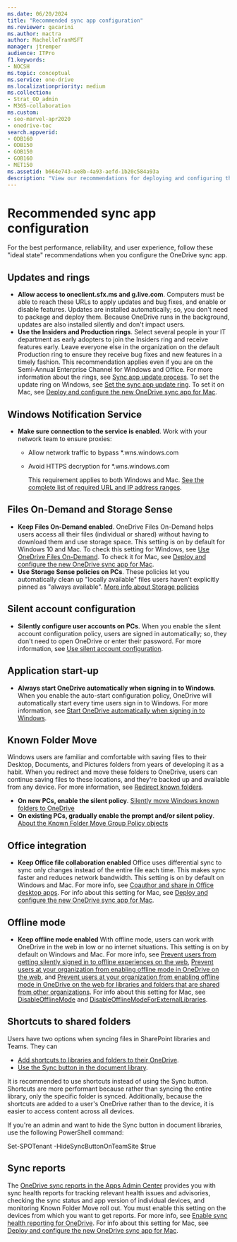 ```yaml
---
ms.date: 06/20/2024
title: "Recommended sync app configuration"
ms.reviewer: gacarini
ms.author: mactra
author: MachelleTranMSFT
manager: jtremper
audience: ITPro
f1.keywords:
- NOCSH
ms.topic: conceptual
ms.service: one-drive
ms.localizationpriority: medium
ms.collection: 
- Strat_OD_admin
- M365-collaboration
ms.custom:
- seo-marvel-apr2020
- onedrive-toc
search.appverid:
- ODB160
- ODB150
- GOB150
- GOB160
- MET150
ms.assetid: b664e743-ae8b-4a93-aefd-1b20c584a93a
description: "View our recommendations for deploying and configuring the OneDrive sync app."
---
```


# Recommended sync app configuration

For the best performance, reliability, and user experience, follow these "ideal state" recommendations when you configure the OneDrive sync app.

## Updates and rings

- **Allow access to oneclient.sfx.ms and g.live.com**. Computers must be able to reach these URLs to apply updates and bug fixes, and enable or disable features. Updates are installed automatically; so, you don't need to package and deploy them. Because OneDrive runs in the background, updates are also installed silently and don't impact users.
- **Use the Insiders and Production rings**. Select several people in your IT department as early adopters to join the Insiders ring and receive features early. Leave everyone else in the organization on the default Production ring to ensure they receive bug fixes and new features in a timely fashion. This recommendation applies even if you are on the Semi-Annual Enterprise Channel for Windows and Office. For more information about the rings, see [Sync app update process](sync-client-update-process.md). To set the update ring on Windows, see [Set the sync app update ring](use-group-policy.md#set-the-sync-app-update-ring). To set it on Mac, see [Deploy and configure the new OneDrive sync app for Mac](deploy-and-configure-on-macos.md#tier).

## Windows Notification Service
  
- **Make sure connection to the service is enabled**. Work with your network team to ensure proxies:  

  - Allow network traffic to bypass *.wns.windows.com
  - Avoid HTTPS decryption for *.wns.windows.com

    This requirement applies to both Windows and Mac. [See the complete list of required URL and IP address ranges](/office365/enterprise/urls-and-ip-address-ranges#sharepoint-online-and-onedrive-for-business).

## Files On-Demand and Storage Sense

- **Keep Files On-Demand enabled**. OneDrive Files On-Demand helps users access all their files (individual or shared) without having to download them and use storage space. This setting is on by default for Windows 10 and Mac. To check this setting for Windows, see [Use OneDrive Files On-Demand](use-group-policy.md#use-onedrive-files-on-demand). To check it for Mac, see [Deploy and configure the new OneDrive sync app for Mac](deploy-and-configure-on-macos.md).
- **Use Storage Sense policies on PCs**. These policies let you automatically clean up "locally available" files users haven't explicitly pinned as "always available". [More info about Storage policies](/windows/client-management/mdm/policy-csp-storage)

## Silent account configuration

- **Silently configure user accounts on PCs**. When you enable the silent account configuration policy, users are signed in automatically; so, they don't need to open OneDrive or enter their password. For more information, see [Use silent account configuration](use-silent-account-configuration.md).

## Application start-up

- **Always start OneDrive automatically when signing in to Windows**. When you enable the auto-start configuration policy, OneDrive will automatically start every time users sign in to Windows. For more information, see [Start OneDrive automatically when signing in to Windows](use-group-policy.md#always-start-onedrive-automatically-when-signing-in-to-windows).

## Known Folder Move

Windows users are familiar and comfortable with saving files to their Desktop, Documents, and Pictures folders from years of developing it as a habit. When you redirect and move these folders to OneDrive, users can continue saving files to these locations, and they're backed up and available from any device. For more information, see [Redirect known folders](redirect-known-folders.md).

- **On new PCs, enable the silent policy**. [Silently move Windows known folders to OneDrive](use-group-policy.md#silently-move-windows-known-folders-to-onedrive)
- **On existing PCs, gradually enable the prompt and/or silent policy**. [About the Known Folder Move Group Policy objects](redirect-known-folders.md#about-the-known-folder-move-policies)

## Office integration

- **Keep Office file collaboration enabled** Office uses differential sync to sync only changes instead of the entire file each time. This makes sync faster and reduces network bandwidth. This setting is on by default on Windows and Mac. For more info, see [Coauthor and share in Office desktop apps](use-group-policy.md#coauthor-and-share-in-office-desktop-apps). For info about this setting for Mac, see [Deploy and configure the new OneDrive sync app for Mac](deploy-and-configure-on-macos.md).

## Offline mode

- **Keep offline mode enabled** With offline mode, users can work with OneDrive in the web in low or no internet situations. This setting is on by default on Windows and Mac. For more info, see [Prevent users from getting silently signed in to offline experiences on the web](lists-sync-policies.md#prevent-users-from-getting-silently-signed-in-to-offline-experiences-on-the-web), [Prevent users at your organization from enabling offline mode in OneDrive on the web](use-group-policy.md#prevent-users-at-your-organization-from-enabling-offline-mode-in-onedrive-on-the-web), and [Prevent users at your organization from enabling offline mode in OneDrive on the web for libraries and folders that are shared from other organizations](use-group-policy.md#prevent-users-at-your-organization-from-enabling-offline-mode-in-onedrive-on-the-web-for-libraries-and-folders-that-are-shared-from-other-organizations). For info about this setting for Mac, see [DisableOfflineMode](deploy-and-configure-on-macos.md#disableofflinemode) and [DisableOfflineModeForExternalLibraries](deploy-and-configure-on-macos.md#disableofflinemodeforexternallibraries).

## Shortcuts to shared folders

Users have two options when syncing files in SharePoint libraries and Teams. They can

- [Add shortcuts to libraries and folders to their OneDrive](https://support.microsoft.com/office/d66b1347-99b7-4470-9360-ffc048d35a33).
- [Use the Sync button in the document library](https://support.microsoft.com/office/6de9ede8-5b6e-4503-80b2-6190f3354a88).

It is recommended to use shortcuts instead of using the Sync button. Shortcuts are more performant because rather than syncing the entire library, only the specific folder is synced. Additionally, because the shortcuts are added to a user's OneDrive rather than to the device, it is easier to access content across all devices.

If you're an admin and want to hide the Sync button in document libraries, use the following PowerShell command:

Set-SPOTenant -HideSyncButtonOnTeamSite $true

## Sync reports

The [OneDrive sync reports in the Apps Admin Center](sync-health.md) provides you with sync health reports for tracking relevant health issues and advisories, checking the sync status and app version of individual devices, and monitoring Known Folder Move roll out. You must enable this setting on the devices from which you want to get reports. For more info, see [Enable sync health reporting for OneDrive](use-group-policy.md#enable-sync-health-reporting-for-onedrive). For info about this setting for Mac, see [Deploy and configure the new OneDrive sync app for Mac](deploy-and-configure-on-macos.md).
